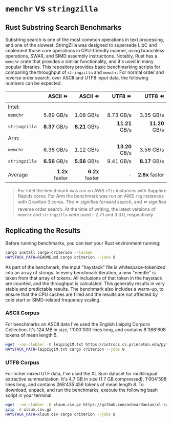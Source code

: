 # `memchr` vs `stringzilla`

## Rust Substring Search Benchmarks 

Substring search is one of the most common operations in text processing, and one of the slowest.
StringZilla was designed to supersede LibC and implement those core operations in CPU-friendly manner, using branchless operations, SWAR, and SIMD assembly instructions.
Notably, Rust has a `memchr` crate that provides a similar functionality, and it's used in many popular libraries.
This repository provides basic benchmarking scripts for comparing the throughput of `stringzilla` and `memchr`.
For normal order and reverse order search, over ASCII and UTF8 input data, the following numbers can be expected.

|               |         ASCII ⏩ |         ASCII ⏪ |         UTF8 ⏩ |          UTF8 ⏪ |
| ------------- | --------------: | --------------: | -------------: | --------------: |
| Intel:        |                 |                 |                |                 |
| `memchr`      |       5.89 GB/s |       1.08 GB/s |      8.73 GB/s |       3.35 GB/s |
| `stringzilla` |   __8.37__ GB/s |   __8.21__ GB/s | __11.21__ GB/s |  __11.20__ GB/s |
| Arm:          |                 |                 |                |                 |
| `memchr`      |       6.38 GB/s |       1.12 GB/s | __13.20__ GB/s |       3.56 GB/s |
| `stringzilla` |   __6.56__ GB/s |   __5.56__ GB/s |      9.41 GB/s |   __8.17__ GB/s |
|               |                 |                 |                |                 |
| Average       | __1.2x__ faster | __6.2x__ faster |              - | __2.8x__ faster |


> For Intel the benchmark was run on AWS `r7iz` instances with Sapphire Rapids cores.
> For Arm the benchmark was run on AWS `r7g` instances with Graviton 3 cores.
> The ⏩ signifies forward search, and ⏪ signifies reverse order search.
> At the time of writing, the latest versions of `memchr` and `stringzilla` were used - 2.7.1 and 3.3.0, respectively.

## Replicating the Results

Before running benchmarks, you can test your Rust environment running:

```bash
cargo install cargo-criterion --locked
HAYSTACK_PATH=README.md cargo criterion --jobs 8
```

As part of the benchmark, the input "haystack" file is whitespace-tokenized into an array of strings.
In every benchmark iteration, a new "needle" is taken from that array of tokens.
All inclusions of that token in the haystack are counted, and the throughput is calculated.
This generally results in very stable and predictable results.
The benchmark also includes a warm-up, to ensure that the CPU caches are filled and the results are not affected by cold start or SIMD-related frequency scaling.

### ASCII Corpus

For benchmarks on ASCII data I've used the English Leipzig Corpora Collection.
It's 124 MB in size, 1'000'000 lines long, and contains 8'388'608 tokens of mean length 5.

```bash
wget --no-clobber -O leipzig1M.txt https://introcs.cs.princeton.edu/python/42sort/leipzig1m.txt 
HAYSTACK_PATH=leipzig1M.txt cargo criterion --jobs 8
```

### UTF8 Corpus

For richer mixed UTF data, I've used the XL Sum dataset for multilingual extractive summarization.
It's 4.7 GB in size (1.7 GB compressed), 1'004'598 lines long, and contains 268'435'456 tokens of mean length 8.
To download, unpack, and run the benchmarks, execute the following bash script in your terminal:

```bash
wget --no-clobber -O xlsum.csv.gz https://github.com/ashvardanian/xl-sum/releases/download/v1.0.0/xlsum.csv.gz
gzip -d xlsum.csv.gz
HAYSTACK_PATH=xlsum.csv cargo criterion --jobs 8
```
